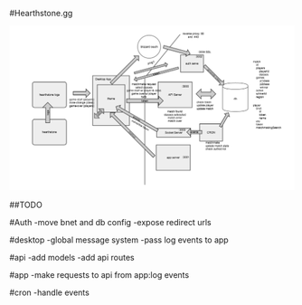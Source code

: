 #Hearthstone.gg

![architecture](architecture.png)


##TODO

#Auth
-move bnet and db config
-expose redirect urls

#desktop
-global message system
-pass log events to app

#api
-add models
-add api routes

#app
-make requests to api from app:log events

#cron
-handle events